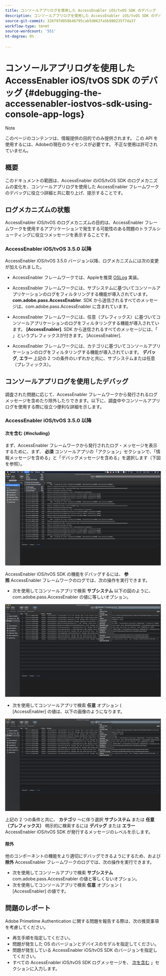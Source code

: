 ```yaml
---
title: コンソールアプリログを使用した AccessEnabler iOS/tvOS SDK のデバッグ
description: コンソールアプリログを使用した AccessEnabler iOS/tvOS SDK のデバッグ
source-git-commit: 326f97d058646795cab5d062fa5b980235f7da37
workflow-type: tm+mt
source-wordcount: '551'
ht-degree: 0%

---
```



# コンソールアプリログを使用した AccessEnabler iOS/tvOS SDK のデバッグ {#debugging-the-accessenabler-iostvos-sdk-using-console-app-logs}

>[!NOTE]
>
>このページのコンテンツは、情報提供の目的でのみ提供されます。 この API を使用するには、Adobeの現在のライセンスが必要です。 不正な使用は許可されていません。


## 概要

このドキュメントの範囲は、AccessEnabler のiOS/tvOS SDK のログメカニズムの変化を、コンソールアプリログを使用した AccessEnabler フレームワークのデバッグに役立つ詳細と共に取り上げ、提示することです。

## ログメカニズムの状態

AccessEnabler iOS/tvOS のログメカニズムの目的は、AccessEnabler フレームワークを使用するアプリケーションで発生する可能性のある問題のトラブルシューティングに役立つメッセージを表示することです。

### AccessEnabler iOS/tvOS 3.5.0 以降

AccessEnabler iOS/tvOS 3.5.0 バージョン以降、ログメカニズムには次の変更が加えられました。

* AccessEnabler フレームワークでは、Appleを推奨 [OSLog](https://developer.apple.com/documentation/os/oslog) 実装。

* AccessEnabler フレームワークには、サブシステムに基づいてコンソールアプリケーションのログをフィルタリングする機能が導入されています。 **com.adobe.pass.AccessEnabler**. SDK から送信されるすべてのメッセージは、com.adobe.pass.AccessEnabler に含まれています。

* AccessEnabler フレームワークには、任意（プレフィックス）に基づいてコンソールアプリケーションのログをフィルタリングする機能が導入されています。 **[AccessEnabler]**. SDK から送信されるすべてのメッセージには、「 」というプレフィックスが付きます。 [AccessEnabler].

* AccessEnabler フレームワークには、カテゴリに基づいてコンソールアプリケーションのログをフィルタリングする機能が導入されています。 **デバッグ**, **エラー** 上記の 2 つの条件のいずれかと共に、サブシステムまたは任意（プレフィックス）。

## コンソールアプリログを使用したデバッグ

調査された問題に応じて、AccessEnabler フレームワークから発行されるログメッセージを含めたり除外したりできます。以下に、調査中やコンソールアプリログを使用する際に役立つ便利な詳細を示します。


### AccessEnabler iOS/tvOS 3.5.0 以降

#### 次を含む {#including}

まず、AccessEnabler フレームワークから発行されたログ・メッセージを表示するために、まず、 **必須** コンソールアプリの「アクション」セクションで、「情報メッセージを含める」と「デバッグメッセージを含める」を選択します（下図を参照）。

![](assets/include-info-debug-msg.png)


AccessEnabler iOS/tvOS SDK の機能をデバッグするには、 **参照** AccessEnabler フレームワークのログでは、次の操作を実行できます。

* 次を使用してコンソールアプリで検索 **サブシステム** 以下の図のように、 com.adobe.pass.AccessEnabler の値に等しいオプション。

![](assets/subsys-console-app.png)

* 次を使用してコンソールアプリで検索 **任意** オプション (
   [AccessEnabler] の値は、以下の画像のようになります。

![](assets/any-optn-console-app.png)

上記の 2 つの条件と共に、 **カテゴリ** ～に伴う選択 **サブシステム** または **任意（プレフィックス）** 明示的に検索するには **デバッグ** または **エラー** AccessEnabler iOS/tvOS SDK が発行するメッセージのレベルを示します。

#### 除外

他のコンポーネントの機能をより適切にデバッグできるようにするため、および **除外** AccessEnabler フレームワークのログでは、次の操作を実行できます。

* 次を使用してコンソールアプリで検索 **サブシステム** com.adobe.pass.AccessEnabler の値と等しくないオプション。
* 次を使用してコンソールアプリで検索 **任意** オプション ( [AccessEnabler] の値です。

## 問題のレポート

Adobe Primetime Authentication に関する問題を報告する際は、次の推奨事項を考慮してください。

* 再生手順を指定してください。
* 問題が発生した OS のバージョンとデバイスのモデルを指定してください。
* 問題が発生している AccessEnabler iOS/tvOS SDK のバージョンを指定してください。
* すべての AccessEnabler iOS/tvOS SDK ログメッセージを、 [次を含む](#including) 」セクションに入力します。
